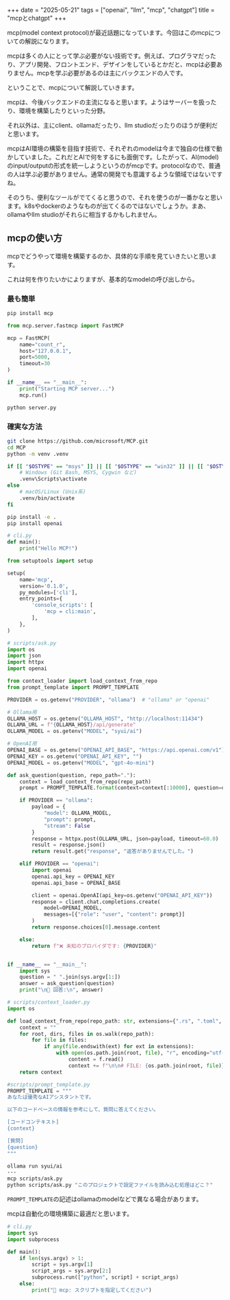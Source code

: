 +++
date = "2025-05-21"
tags = ["openai", "llm", "mcp", "chatgpt"]
title = "mcpとchatgpt"
+++

mcp(model context protocol)が最近話題になっています。今回はこのmcpについての解説になります。

mcpは多くの人にとって学ぶ必要がない技術です。例えば、プログラマだったり、アプリ開発、フロントエンド、デザインをしているとかだと、mcpは必要ありません。mcpを学ぶ必要があるのは主にバックエンドの人です。

ということで、mcpについて解説していきます。

mcpは、今後バックエンドの主流になると思います。ようはサーバーを扱ったり、環境を構築したりといった分野。

それ以外は、主にclient、ollamaだったり、llm studioだったりのほうが便利だと思います。

mcpはAI環境の構築を目指す技術で、それぞれのmodelは今まで独自の仕様で動かしていました。これだとAIで何をするにも面倒です。したがって、AI(model)のinput/outputの形式を統一しようというのがmcpです。protocolなので、普通の人は学ぶ必要がありません。通常の開発でも意識するような領域ではないですね。

そのうち、便利なツールがでてくると思うので、それを使うのが一番かなと思います。k8sやdockerのようなものが出てくるのではないでしょうか。まあ、ollamaやllm studioがそれらに相当するかもしれません。

## mcpの使い方

mcpでどうやって環境を構築するのか、具体的な手順を見ていきたいと思います。

これは何を作りたいかによりますが、基本的なmodelの呼び出しから。

### 最も簡単

```sh
pip install mcp
```

```py:server.py
from mcp.server.fastmcp import FastMCP

mcp = FastMCP(
    name="count_r",
    host="127.0.0.1",
    port=5000,
    timeout=30
)

if __name__ == "__main__":
    print("Starting MCP server...")
    mcp.run()
```

```sh
python server.py
```

### 確実な方法

```sh
git clone https://github.com/microsoft/MCP.git
cd MCP
python -m venv .venv

if [[ "$OSTYPE" == "msys" ]] || [[ "$OSTYPE" == "win32" ]] || [[ "$OSTYPE" == "cygwin" ]]; then
    # Windows (Git Bash, MSYS, Cygwin など)
    .venv\Scripts\activate
else
    # macOS/Linux (Unix系)
    .venv/bin/activate
fi

pip install -e .
pip install openai
```

```py:cli.py
# cli.py
def main():
    print("Hello MCP!")
```

```py:setup.py
from setuptools import setup

setup(
    name='mcp',
    version='0.1.0',
    py_modules=['cli'],
    entry_points={
        'console_scripts': [
            'mcp = cli:main',
        ],
    },
)
```

```py:scripts/ask.py
# scripts/ask.py
import os
import json
import httpx
import openai

from context_loader import load_context_from_repo
from prompt_template import PROMPT_TEMPLATE

PROVIDER = os.getenv("PROVIDER", "ollama")  # "ollama" or "openai"

# Ollama用
OLLAMA_HOST = os.getenv("OLLAMA_HOST", "http://localhost:11434")
OLLAMA_URL = f"{OLLAMA_HOST}/api/generate"
OLLAMA_MODEL = os.getenv("MODEL", "syui/ai")

# OpenAI用
OPENAI_BASE = os.getenv("OPENAI_API_BASE", "https://api.openai.com/v1")
OPENAI_KEY = os.getenv("OPENAI_API_KEY", "")
OPENAI_MODEL = os.getenv("MODEL", "gpt-4o-mini")

def ask_question(question, repo_path="."):
    context = load_context_from_repo(repo_path)
    prompt = PROMPT_TEMPLATE.format(context=context[:10000], question=question)

    if PROVIDER == "ollama":
        payload = {
            "model": OLLAMA_MODEL,
            "prompt": prompt,
            "stream": False
        }
        response = httpx.post(OLLAMA_URL, json=payload, timeout=60.0)
        result = response.json()
        return result.get("response", "返答がありませんでした。")

    elif PROVIDER == "openai":
        import openai
        openai.api_key = OPENAI_KEY
        openai.api_base = OPENAI_BASE

        client = openai.OpenAI(api_key=os.getenv("OPENAI_API_KEY"))
        response = client.chat.completions.create(
            model=OPENAI_MODEL,
            messages=[{"role": "user", "content": prompt}]
        )
        return response.choices[0].message.content

    else:
        return f"❌ 未知のプロバイダです: {PROVIDER}"


if __name__ == "__main__":
    import sys
    question = " ".join(sys.argv[1:])
    answer = ask_question(question)
    print("\n🧠 回答:\n", answer)
```

```py:scripts/context_loader.py
# scripts/context_loader.py
import os

def load_context_from_repo(repo_path: str, extensions={".rs", ".toml", ".md"}) -> str:
    context = ""
    for root, dirs, files in os.walk(repo_path):
        for file in files:
            if any(file.endswith(ext) for ext in extensions):
                with open(os.path.join(root, file), "r", encoding="utf-8", errors="ignore") as f:
                    content = f.read()
                    context += f"\n\n# FILE: {os.path.join(root, file)}\n{content}"
    return context
```

```py:scripts/prompt_template.py
#scripts/prompt_template.py
PROMPT_TEMPLATE = """
あなたは優秀なAIアシスタントです。

以下のコードベースの情報を参考にして、質問に答えてください。

[コードコンテキスト]
{context}

[質問]
{question}
"""
```

```sh
ollama run syui/ai
---
mcp scripts/ask.py
python scripts/ask.py "このプロジェクトで設定ファイルを読み込む処理はどこ？"
```

`PROMPT_TEMPLATE`の記述はollamaのmodelなどで異なる場合があります。

mcpは自動化の環境構築に最適だと思います。

```py:cli.py
# cli.py
import sys
import subprocess

def main():
    if len(sys.argv) > 1:
        script = sys.argv[1]
        script_args = sys.argv[2:]
        subprocess.run(["python", script] + script_args)
    else:
        print("🧠 mcp: スクリプトを指定してください")
```
